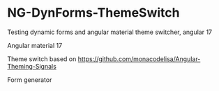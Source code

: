# NG-DynForms-ThemeSwitch
Testing dynamic forms and angular material theme switcher, angular 17


Angular material 17

Theme switch
based on https://github.com/monacodelisa/Angular-Theming-Signals

Form generator
